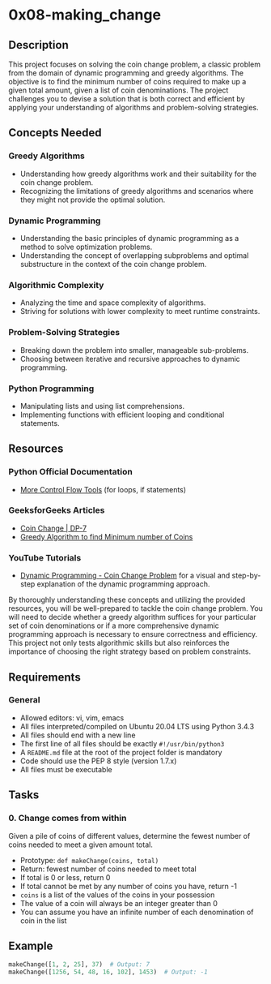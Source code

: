 # 0x08-making_change

## Description

This project focuses on solving the coin change problem, a classic problem from the domain of dynamic programming and greedy algorithms. The objective is to find the minimum number of coins required to make up a given total amount, given a list of coin denominations. The project challenges you to devise a solution that is both correct and efficient by applying your understanding of algorithms and problem-solving strategies.

## Concepts Needed

### Greedy Algorithms

- Understanding how greedy algorithms work and their suitability for the coin change problem.
- Recognizing the limitations of greedy algorithms and scenarios where they might not provide the optimal solution.

### Dynamic Programming

- Understanding the basic principles of dynamic programming as a method to solve optimization problems.
- Understanding the concept of overlapping subproblems and optimal substructure in the context of the coin change problem.

### Algorithmic Complexity

- Analyzing the time and space complexity of algorithms.
- Striving for solutions with lower complexity to meet runtime constraints.

### Problem-Solving Strategies

- Breaking down the problem into smaller, manageable sub-problems.
- Choosing between iterative and recursive approaches to dynamic programming.

### Python Programming

- Manipulating lists and using list comprehensions.
- Implementing functions with efficient looping and conditional statements.

## Resources

### Python Official Documentation

- [More Control Flow Tools](https://docs.python.org/3/tutorial/controlflow.html) (for loops, if statements)

### GeeksforGeeks Articles

- [Coin Change | DP-7](https://www.geeksforgeeks.org/coin-change-dp-7/)
- [Greedy Algorithm to find Minimum number of Coins](https://www.geeksforgeeks.org/greedy-algorithm-to-find-minimum-number-of-coins/)

### YouTube Tutorials

- [Dynamic Programming - Coin Change Problem](https://www.youtube.com/watch?v=NJuKJ8sasGk) for a visual and step-by-step explanation of the dynamic programming approach.

By thoroughly understanding these concepts and utilizing the provided resources, you will be well-prepared to tackle the coin change problem. You will need to decide whether a greedy algorithm suffices for your particular set of coin denominations or if a more comprehensive dynamic programming approach is necessary to ensure correctness and efficiency. This project not only tests algorithmic skills but also reinforces the importance of choosing the right strategy based on problem constraints.

## Requirements

### General

- Allowed editors: vi, vim, emacs
- All files interpreted/compiled on Ubuntu 20.04 LTS using Python 3.4.3
- All files should end with a new line
- The first line of all files should be exactly `#!/usr/bin/python3`
- A `README.md` file at the root of the project folder is mandatory
- Code should use the PEP 8 style (version 1.7.x)
- All files must be executable

## Tasks

### 0. Change comes from within

Given a pile of coins of different values, determine the fewest number of coins needed to meet a given amount total.

- Prototype: `def makeChange(coins, total)`
- Return: fewest number of coins needed to meet total
- If total is 0 or less, return 0
- If total cannot be met by any number of coins you have, return -1
- `coins` is a list of the values of the coins in your possession
- The value of a coin will always be an integer greater than 0
- You can assume you have an infinite number of each denomination of coin in the list

## Example

```python
makeChange([1, 2, 25], 37)  # Output: 7
makeChange([1256, 54, 48, 16, 102], 1453)  # Output: -1

